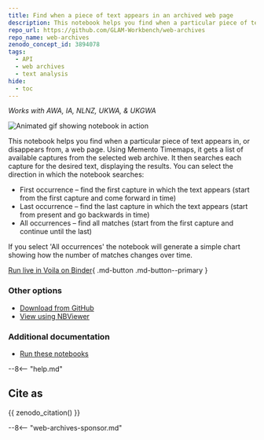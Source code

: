 ```yaml
---
title: Find when a piece of text appears in an archived web page
description: This notebook helps you find when a particular piece of text appears in, or disappears from, a web page.
repo_url: https://github.com/GLAM-Workbench/web-archives
repo_name: web-archives
zenodo_concept_id: 3894078
tags:
  - API
  - web archives
  - text analysis
hide:
  - toc
---
```


*Works with AWA, IA, NLNZ, UKWA, & UKGWA*

![Animated gif showing notebook in action](../images/web-archives-text-appearance.gif)

This notebook helps you find when a particular piece of text appears in, or disappears from, a web page. Using Memento Timemaps, it gets a list of available captures from the selected web archive. It then searches each capture for the desired text, displaying the results. You can select the direction in which the notebook searches:

* First occurrence – find the first capture in which the text appears (start from the first capture and come forward in time)
* Last occurrence – find the last capture in which the text appears (start from present and go backwards in time)
* All occurrences – find all matches (start from the first capture and continue until the last)

If you select 'All occurrences' the notebook will generate a simple chart showing how the number of matches changes over time.

[Run live in Voila on Binder](https://mybinder.org/v2/gh/GLAM-Workbench/web-archives/master?urlpath=/voila/render/find-text-in-page-from-timemap.ipynb){ .md-button .md-button--primary }

### Other options

* [Download from GitHub](https://github.com/GLAM-Workbench/web-archives/blob/master/find-text-in-page-from-timemap.ipynb)
* [View using NBViewer](https://nbviewer.jupyter.org/github/GLAM-Workbench/web-archives/blob/master/find-text-in-page-from-timemap.ipynb)

### Additional documentation

* [Run these notebooks](../#run-these-notebooks)

--8<-- "help.md"

## Cite as

{{ zenodo_citation() }}

--8<-- "web-archives-sponsor.md"